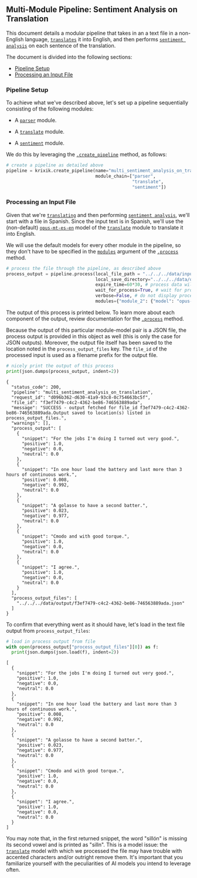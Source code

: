 ## Multi-Module Pipeline: Sentiment Analysis on Translation

This document details a modular pipeline that takes in an a text file in a non-English language, [`translates`](../../modules/ai_modules/translate_module.md) it into English, and then performs [`sentiment analysis`](../../modules/ai_modules/sentiment_module.md) on each sentence of the translation.

The document is divided into the following sections:

- [Pipeline Setup](#pipeline-setup)
- [Processing an Input File](#processing-an-input-file)

### Pipeline Setup

To achieve what we've described above, let's set up a pipeline sequentially consisting of the following modules:

- A [`parser`](../../modules/support_function_modules/parser_module.md) module.

- A [`translate`](../../modules/ai_modules/translate_module.md) module.

- A [`sentiment`](../../modules/ai_modules/sentiment_module.md) module.

We do this by leveraging the [`.create_pipeline`](../../system/pipeline_creation/create_pipeline.md) method, as follows:


```python
# create a pipeline as detailed above
pipeline = krixik.create_pipeline(name="multi_sentiment_analysis_on_translation",
                                  module_chain=["parser",
                                                "translate",
                                                "sentiment"])
```

### Processing an Input File

Given that we're [`translating`](../../modules/ai_modules/translate_module.md) and then performing [`sentiment analysis`](../../modules/ai_modules/sentiment_module.md), we'll start with a file in Spanish. Since the input text is in Spanish, we'll use the (non-default) [`opus-mt-es-en`](https://huggingface.co/Helsinki-NLP/opus-mt-es-en) model of the [`translate`](../../modules/ai_modules/translate_module.md) module to translate it into English.

We will use the default models for every other module in the pipeline, so they don't have to be specified in the [`modules`](../../system/parameters_processing_files_through_pipelines/process_method.md#selecting-models-via-the-modules-argument) argument of the [`.process`](../../system/parameters_processing_files_through_pipelines/process_method.md) method.


```python
# process the file through the pipeline, as described above
process_output = pipeline.process(local_file_path = "../../../data/input/spanish_review.txt", # the initial local filepath where the input file is stored
                                  local_save_directory="../../../data/output", # the local directory that the output file will be saved to
                                  expire_time=60*30, # process data will be deleted from the Krixik system in 30 minutes
                                  wait_for_process=True, # wait for process to complete before returning IDE control to user
                                  verbose=False, # do not display process update printouts upon running code
                                  modules={"module_2": {"model": "opus-mt-es-en"}}) # specify a non-default model for use in the second module
```

The output of this process is printed below. To learn more about each component of the output, review documentation for the [`.process`](../../system/parameters_processing_files_through_pipelines/process_method.md) method.

Because the output of this particular module-model pair is a JSON file, the process output is provided in this object as well (this is only the case for JSON outputs).  Moreover, the output file itself has been saved to the location noted in the `process_output_files` key.  The `file_id` of the processed input is used as a filename prefix for the output file.


```python
# nicely print the output of this process
print(json.dumps(process_output, indent=2))
```

    {
      "status_code": 200,
      "pipeline": "multi_sentiment_analysis_on_translation",
      "request_id": "d096b362-d630-41a9-93c8-0c754663bc5f",
      "file_id": "f3ef7479-c4c2-4362-be86-746563889ada",
      "message": "SUCCESS - output fetched for file_id f3ef7479-c4c2-4362-be86-746563889ada.Output saved to location(s) listed in process_output_files.",
      "warnings": [],
      "process_output": [
        {
          "snippet": "For the jobs I'm doing I turned out very good.",
          "positive": 1.0,
          "negative": 0.0,
          "neutral": 0.0
        },
        {
          "snippet": "In one hour load the battery and last more than 3 hours of continuous work.",
          "positive": 0.008,
          "negative": 0.992,
          "neutral": 0.0
        },
        {
          "snippet": "A golasse to have a second batter.",
          "positive": 0.023,
          "negative": 0.977,
          "neutral": 0.0
        },
        {
          "snippet": "Cmodo and with good torque.",
          "positive": 1.0,
          "negative": 0.0,
          "neutral": 0.0
        },
        {
          "snippet": "I agree.",
          "positive": 1.0,
          "negative": 0.0,
          "neutral": 0.0
        }
      ],
      "process_output_files": [
        "../../../data/output/f3ef7479-c4c2-4362-be86-746563889ada.json"
      ]
    }


To confirm that everything went as it should have, let's load in the text file output from `process_output_files`:


```python
# load in process output from file
with open(process_output["process_output_files"][0]) as f:
  print(json.dumps(json.load(f), indent=2))
```

    [
      {
        "snippet": "For the jobs I'm doing I turned out very good.",
        "positive": 1.0,
        "negative": 0.0,
        "neutral": 0.0
      },
      {
        "snippet": "In one hour load the battery and last more than 3 hours of continuous work.",
        "positive": 0.008,
        "negative": 0.992,
        "neutral": 0.0
      },
      {
        "snippet": "A golasse to have a second batter.",
        "positive": 0.023,
        "negative": 0.977,
        "neutral": 0.0
      },
      {
        "snippet": "Cmodo and with good torque.",
        "positive": 1.0,
        "negative": 0.0,
        "neutral": 0.0
      },
      {
        "snippet": "I agree.",
        "positive": 1.0,
        "negative": 0.0,
        "neutral": 0.0
      }
    ]


You may note that, in the first returned snippet, the word "sillón" is missing its second vowel and is printed as "silln". This is a model issue: the [`translate`](../../modules/ai_modules/translate_module.md#available-models-in-the-translate-module) model with which we processed the file may have trouble with accented characters and/or outright remove them. It's important that you familiarize yourself with the peculiarities of AI models you intend to leverage often.
